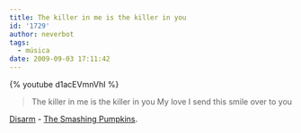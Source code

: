 ```yaml
---
title: The killer in me is the killer in you
id: '1729'
author: neverbot
tags:
  - música
date: 2009-09-03 17:11:42
---
```


{% youtube d1acEVmnVhI %}

> The killer in me is the killer in you 
  My love I send this smile over to you

[Disarm](https://en.wikipedia.org/wiki/Disarm) - [The Smashing Pumpkins](https://en.wikipedia.org/wiki/The_Smashing_Pumpkins).